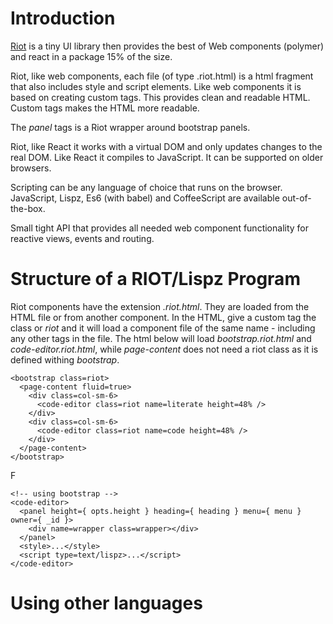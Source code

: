 # Introduction

[Riot](http://riotjs.com) is a tiny UI library then provides the best of Web components (polymer) and react in a package 15% of the size.

Riot, like web components, each file (of type .riot.html) is a html fragment that also includes style and script elements. Like web components it is based on creating custom tags. This provides clean and readable HTML. Custom tags makes the HTML more readable.

The *panel* tags is a Riot wrapper around bootstrap panels.

Riot, like React it works with a virtual DOM and only updates changes to the real DOM. Like React it compiles to JavaScript. It can be supported on older browsers.

Scripting can be any language of choice that runs on the browser. JavaScript, Lispz, Es6 (with babel) and CoffeeScript are available out-of-the-box.

Small tight API that provides all needed web component functionality for reactive views, events and routing.

# Structure of a RIOT/Lispz Program

Riot components have the extension *.riot.html*. They are loaded from the HTML file or from another component. In the HTML, give a custom tag the class or *riot* and it will load a component file of the same name - including any other tags in the file. The html below will load *bootstrap.riot.html* and *code-editor.riot.html*, while *page-content* does not need a riot class as it is defined withing *bootstrap*.

    <bootstrap class=riot>
      <page-content fluid=true>
        <div class=col-sm-6>
          <code-editor class=riot name=literate height=48% />
        </div>
        <div class=col-sm-6>
          <code-editor class=riot name=code height=48% />
        </div>
      </page-content>
    </bootstrap>

F

    <!-- using bootstrap -->
    <code-editor>
      <panel height={ opts.height } heading={ heading } menu={ menu } owner={ _id }>
        <div name=wrapper class=wrapper></div>
      </panel>
      <style>...</style>
      <script type=text/lispz>...</script>
    </code-editor>

# Using other languages
